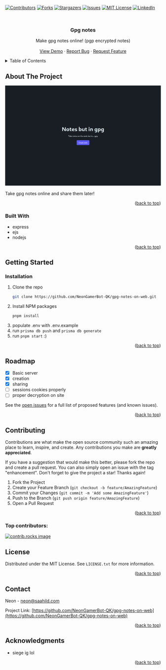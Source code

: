 <!-- INSERTED BY ZEON! -->

<!-- Improved compatibility of back to top link: See: https://github.com/othneildrew/Best-README-Template/pull/73 -->

<a id="readme-top"></a>

<!--
*** Thanks for checking out the Best-README-Template. If you have a suggestion
*** that would make this better, please fork the repo and create a pull request
*** or simply open an issue with the tag "enhancement".
*** Don't forget to give the project a star!
*** Thanks again! Now go create something AMAZING! :D
-->

<!-- PROJECT SHIELDS -->
<!--
*** I'm using markdown "reference style" links for readability.
*** Reference links are enclosed in brackets [ ] instead of parentheses ( ).
*** See the bottom of this document for the declaration of the reference variables
*** for contributors-url, forks-url, etc. This is an optional, concise syntax you may use.
*** https://www.markdownguide.org/basic-syntax/#reference-style-links
-->

[![Contributors][contributors-shield]][contributors-url]
[![Forks][forks-shield]][forks-url]
[![Stargazers][stars-shield]][stars-url]
[![Issues][issues-shield]][issues-url]
[![MIT License][license-shield]][license-url]
[![LinkedIn][linkedin-shield]][linkedin-url]

<!-- PROJECT LOGO -->
<br />
<div align="center">
 
<h3 align="center">Gpg notes</h3>

  <p align="center">
    Make gpg notes online! (pgp encrypted notes)
    <br />
    <br />
    <a href="https://gpg-notes.saahild.com">View Demo</a>
    ·
    <a href="https://github.com/NeonGamerBot-QK/gpg-notes-on-web/issues/new?labels=bug&template=bug-report---.md">Report Bug</a>
    ·
    <a href="https://github.com/NeonGamerBot-QK/gpg-notes-on-web/issues/new?labels=enhancement&template=feature-request---.md">Request Feature</a>
  </p>
</div>

<!-- TABLE OF CONTENTS -->
<details>
  <summary>Table of Contents</summary>
  <ol>
    <li>
      <a href="#about-the-project">About The Project</a>
      <ul>
        <li><a href="#built-with">Built With</a></li>
      </ul>
    </li>
    <li>
      <a href="#getting-started">Getting Started</a>
      <ul>
        <li><a href="#prerequisites">Prerequisites</a></li>
        <li><a href="#installation">Installation</a></li>
      </ul>
    </li>
    <li><a href="#usage">Usage</a></li>
    <li><a href="#roadmap">Roadmap</a></li>
    <li><a href="#contributing">Contributing</a></li>
    <li><a href="#license">License</a></li>
    <li><a href="#contact">Contact</a></li>
    <li><a href="#acknowledgments">Acknowledgments</a></li>
  </ol>
</details>

<!-- ABOUT THE PROJECT -->

## About The Project

[![Product Name Screen Shot][product-screenshot]](https://example.com)

Take gpg notes online and share them later!

<p align="right">(<a href="#readme-top">back to top</a>)</p>

### Built With

- express
- ejs
- nodejs

<p align="right">(<a href="#readme-top">back to top</a>)</p>

<!-- GETTING STARTED -->

## Getting Started

### Installation

1. Clone the repo
   ```sh
   git clone https://github.com/NeonGamerBot-QK/gpg-notes-on-web.git
   ```
2. Install NPM packages
   ```sh
   pnpm install
   ```
3. populate .env with .env.example
4. run `prisma db push` and `prisma db generate`
5. run `pnpm start` :)
<p align="right">(<a href="#readme-top">back to top</a>)</p>

<!-- ROADMAP -->

## Roadmap

- [x] Basic server
- [x] creation
- [x] sharing
- [ ] sessions cookies properly
- [ ] proper decryption on site

See the [open issues](https://github.com/NeonGamerBot-QK/gpg-notes-on-web/issues) for a full list of proposed features (and known issues).

<p align="right">(<a href="#readme-top">back to top</a>)</p>

<!-- CONTRIBUTING -->

## Contributing

Contributions are what make the open source community such an amazing place to learn, inspire, and create. Any contributions you make are **greatly appreciated**.

If you have a suggestion that would make this better, please fork the repo and create a pull request. You can also simply open an issue with the tag "enhancement".
Don't forget to give the project a star! Thanks again!

1. Fork the Project
2. Create your Feature Branch (`git checkout -b feature/AmazingFeature`)
3. Commit your Changes (`git commit -m 'Add some AmazingFeature'`)
4. Push to the Branch (`git push origin feature/AmazingFeature`)
5. Open a Pull Request

<p align="right">(<a href="#readme-top">back to top</a>)</p>

### Top contributors:

<a href="https://github.com/NeonGamerBot-QK/gpg-notes-on-web/graphs/contributors">
  <img src="https://contrib.rocks/image?repo=NeonGamerBot-QK/gpg-notes-on-web" alt="contrib.rocks image" />
</a>

<!-- LICENSE -->

## License

Distributed under the MIT License. See `LICENSE.txt` for more information.

<p align="right">(<a href="#readme-top">back to top</a>)</p>

<!-- CONTACT -->

## Contact

Neon - neon@saahild.com

Project Link: [https://github.com/NeonGamerBot-QK/gpg-notes-on-web](https://github.com/NeonGamerBot-QK/gpg-notes-on-web)

<p align="right">(<a href="#readme-top">back to top</a>)</p>

<!-- ACKNOWLEDGMENTS -->

## Acknowledgments

- siege ig lol
<p align="right">(<a href="#readme-top">back to top</a>)</p>

<!-- MARKDOWN LINKS & IMAGES -->
<!-- https://www.markdownguide.org/basic-syntax/#reference-style-links -->

[contributors-shield]: https://img.shields.io/github/contributors/NeonGamerBot-QK/gpg-notes-on-web.svg?style=for-the-badge
[contributors-url]: https://github.com/NeonGamerBot-QK/gpg-notes-on-web/graphs/contributors
[forks-shield]: https://img.shields.io/github/forks/NeonGamerBot-QK/gpg-notes-on-web.svg?style=for-the-badge
[forks-url]: https://github.com/NeonGamerBot-QK/gpg-notes-on-web/network/members
[stars-shield]: https://img.shields.io/github/stars/NeonGamerBot-QK/gpg-notes-on-web.svg?style=for-the-badge
[stars-url]: https://github.com/NeonGamerBot-QK/gpg-notes-on-web/stargazers
[issues-shield]: https://img.shields.io/github/issues/NeonGamerBot-QK/gpg-notes-on-web.svg?style=for-the-badge
[issues-url]: https://github.com/NeonGamerBot-QK/gpg-notes-on-web/issues
[license-shield]: https://img.shields.io/github/license/NeonGamerBot-QK/gpg-notes-on-web.svg?style=for-the-badge
[license-url]: https://github.com/NeonGamerBot-QK/gpg-notes-on-web/blob/master/LICENSE.txt
[linkedin-shield]: https://img.shields.io/badge/-LinkedIn-black.svg?style=for-the-badge&logo=linkedin&colorB=555
[linkedin-url]: https://linkedin.com/in/linkedin_username
[product-screenshot]: ./screenshot.png
[Next.js]: https://img.shields.io/badge/next.js-000000?style=for-the-badge&logo=nextdotjs&logoColor=white
[Next-url]: https://nextjs.org/
[React.js]: https://img.shields.io/badge/React-20232A?style=for-the-badge&logo=react&logoColor=61DAFB
[React-url]: https://reactjs.org/
[Vue.js]: https://img.shields.io/badge/Vue.js-35495E?style=for-the-badge&logo=vuedotjs&logoColor=4FC08D
[Vue-url]: https://vuejs.org/
[Angular.io]: https://img.shields.io/badge/Angular-DD0031?style=for-the-badge&logo=angular&logoColor=white
[Angular-url]: https://angular.io/
[Svelte.dev]: https://img.shields.io/badge/Svelte-4A4A55?style=for-the-badge&logo=svelte&logoColor=FF3E00
[Svelte-url]: https://svelte.dev/
[Laravel.com]: https://img.shields.io/badge/Laravel-FF2D20?style=for-the-badge&logo=laravel&logoColor=white
[Laravel-url]: https://laravel.com
[Bootstrap.com]: https://img.shields.io/badge/Bootstrap-563D7C?style=for-the-badge&logo=bootstrap&logoColor=white
[Bootstrap-url]: https://getbootstrap.com
[JQuery.com]: https://img.shields.io/badge/jQuery-0769AD?style=for-the-badge&logo=jquery&logoColor=white
[JQuery-url]: https://jquery.com

